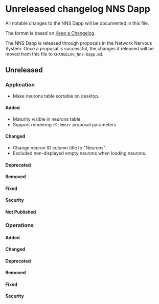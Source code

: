 
# Unreleased changelog NNS Dapp

All notable changes to the NNS Dapp will be documented in this file.

The format is based on [Keep a Changelog](https://keepachangelog.com/en/1.0.0/).

The NNS Dapp is released through proposals in the Network Nervous System. Once a
proposal is successful, the changes it released will be moved from this file to
`CHANGELOG_Nns-Dapp.md`.

## Unreleased

### Application

* Make neurons table sortable on desktop.

#### Added

* Maturity visible in neurons table.
* Support rendering `tSchnorr` proposal parameters.

#### Changed

* Change neuron ID column title to "Neurons".
* Excluded non-displayed empty neurons when loading neurons.

#### Deprecated

#### Removed

#### Fixed

#### Security

#### Not Published

### Operations

#### Added

#### Changed

#### Deprecated

#### Removed

#### Fixed

#### Security
